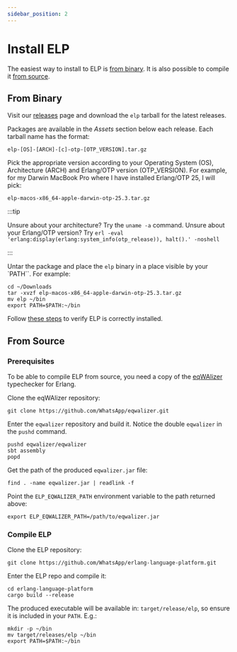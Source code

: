 ```yaml
---
sidebar_position: 2
---
```


# Install ELP

The easiest way to install to ELP is [from binary](#from-binary). It is also
possible to compile it [from source](#from-source).

## From Binary

Visit our
[releases](https://github.com/WhatsApp/erlang-language-platform/releases) page
and download the `elp` tarball for the latest releases.

Packages are available in the _Assets_ section below each release. Each tarball
name has the format:

```
elp-[OS]-[ARCH]-[c]-otp-[OTP_VERSION].tar.gz
```

Pick the appropriate version according to your Operating System (OS),
Architecture (ARCH) and Erlang/OTP version (OTP_VERSION). For example, for my
Darwin MacBook Pro where I have installed Erlang/OTP 25, I will pick:

```
elp-macos-x86_64-apple-darwin-otp-25.3.tar.gz
```

:::tip

Unsure about your architecture? Try the `uname -a` command. Unsure about your
Erlang/OTP version? Try
`erl -eval 'erlang:display(erlang:system_info(otp_release)), halt().' -noshell`

:::

Untar the package and place the `elp` binary in a place visible by your `PATH``.
For example:

```
cd ~/Downloads
tar -xvzf elp-macos-x86_64-apple-darwin-otp-25.3.tar.gz
mv elp ~/bin
export PATH=$PATH:~/bin
```

Follow [these steps](cli.md#verify-elp-is-correctly-installed) to verify ELP is
correctly installed.

## From Source

### Prerequisites

To be able to compile ELP from source, you need a copy of the
[eqWAlizer](https://github.com/WhatsApp/eqwalizer) typechecker for Erlang.

Clone the eqWAlizer repository:

```
git clone https://github.com/WhatsApp/eqwalizer.git
```

Enter the `eqwalizer` repository and build it. Notice the double `eqwalizer` in
the `pushd` command.

```
pushd eqwalizer/eqwalizer
sbt assembly
popd
```

Get the path of the produced `eqwalizer.jar` file:

```
find . -name eqwalizer.jar | readlink -f
```

Point the `ELP_EQWALIZER_PATH` environment variable to the path returned above:

```
export ELP_EQWALIZER_PATH=/path/to/eqwalizer.jar
```

### Compile ELP

Clone the ELP repository:

```
git clone https://github.com/WhatsApp/erlang-language-platform.git
```

Enter the ELP repo and compile it:

```
cd erlang-language-platform
cargo build --release
```

The produced executable will be available in: `target/release/elp`, so ensure it is included in your `PATH`. E.g.:

```
mkdir -p ~/bin
mv target/releases/elp ~/bin
export PATH=$PATH:~/bin
```
